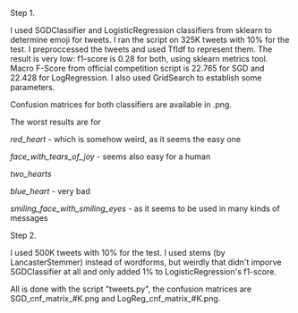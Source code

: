 Step 1.

I used SGDClassifier and LogisticRegression classifiers from sklearn to determine emoji for tweets. I ran the script on 325K tweets with 10% for the test. I preproccessed the tweets and used TfIdf to represent them. The result is very low: f1-score is 0.28 for both, using sklearn metrics tool. Macro F-Score from official competition script is 22.765 for SGD and 22.428 for LogRegression. I also used GridSearch to establish some parameters.

Confusion matrices for both classifiers are available in .png.

The worst results are for 

 _red_heart_ - which is somehow weird, as it seems the easy one
 
 _face_with_tears_of_joy_ - seems also easy for a human
 
_two_hearts_

_blue_heart_ - very bad

_smiling_face_with_smiling_eyes_ - as it seems to be used in many kinds of messages


Step 2.

I used 500K tweets with 10% for the test. I used stems (by LancasterStemmer) instead of wordforms, but weirdly that didn't imporve SGDClassifier at all and only added 1% to LogisticRegression's f1-score.

All is done with the script "tweets.py", the confusion matrices are SGD_cnf_matrix_#K.png and LogReg_cnf_matrix_#K.png.
